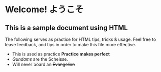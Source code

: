 # Welcome! ようこそ

## This is a sample document using HTML
The following serves as practice for HTML tips, tricks & usage. Feel free to leave feedback, and tips in order to make this file more effective.
  - This is used as practice <strong> Practice makes perfect </strong>
  - <em> Gundams </em> are the Scheisse.
  - Will never board an ~~Evangelion~~
